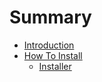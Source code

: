 # Summary

* [Introduction](README.md)
* [How To Install](how_to_install.md)
   * [Installer](installer.md)

